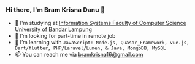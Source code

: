 ### Hi there, I'm Bram Krisna Danu 👋

- 🏫 I'm studying at [Information Systems Faculty of Computer Science](http://fik.ubl.ac.id) [University of Bandar Lampung](https://ubl.ac.id)
- 🔭 I’m looking for part-time in remote job
- 🌱 I’m learning with `JavaScript: Node.js, Quasar_Framework, vue.js, Dart/flutter, PHP/Laravel/Lumen, & Java, MongoDB, MySQL`
- 📫 You can reach me via bramkrisna16@gmail.com

<!--
I'm **0neCigarettes/0neCigarettes** is a ✨ _special_ ✨ repository because its `README.md` (this file) appears on your GitHub profile.

Here are some ideas to get you started:

- 🔭 I’m currently working on ...
- 🤔 I’m looking for job with part-time
- 👯 I’m looking to collaborate on ...
- 💬 Ask me about ...
- 📫 How to reach me: ...
- 😄 Pronouns: ...
- ⚡ Fun fact: ...
--!>
